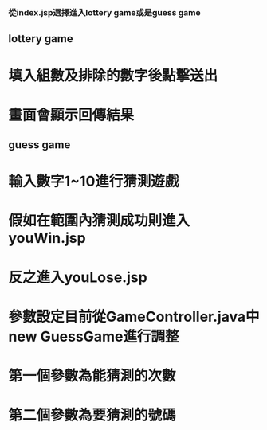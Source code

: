 ### 從index.jsp選擇進入lottery game或是guess game  
## lottery game  
# 填入組數及排除的數字後點擊送出  
# 畫面會顯示回傳結果  

## guess game  
# 輸入數字1~10進行猜測遊戲  
# 假如在範圍內猜測成功則進入youWin.jsp  
# 反之進入youLose.jsp  
# 參數設定目前從GameController.java中new GuessGame進行調整  
# 第一個參數為能猜測的次數  
# 第二個參數為要猜測的號碼  
